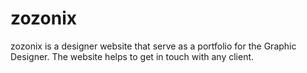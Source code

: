 # zozonix
zozonix is a designer website that serve as a portfolio for the Graphic Designer. The website helps to get in touch with any client.
